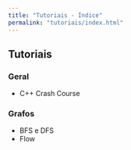 ```yaml
---
title: "Tutoriais - Índice"
permalink: "tutoriais/index.html"
---
```


## Tutoriais

### Geral
* C++ Crash Course

### Grafos
* BFS e DFS
* Flow
